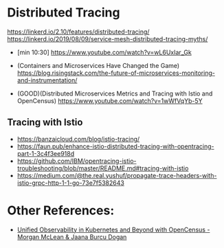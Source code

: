 # Distributed Tracing

https://linkerd.io/2.10/features/distributed-tracing/
https://linkerd.io/2019/08/09/service-mesh-distributed-tracing-myths/


* [min 10:30] https://www.youtube.com/watch?v=wL6UxIar_Gk

* (Containers and Microservices Have Changed the Game) https://blog.risingstack.com/the-future-of-microservices-monitoring-and-instrumentation/

* (GOOD)(Distributed Microservices Metrics and Tracing with Istio and OpenCensus) https://www.youtube.com/watch?v=1wWfVqYb-5Y

## Tracing with Istio
* https://banzaicloud.com/blog/istio-tracing/
* https://faun.pub/enhance-istio-distributed-tracing-with-opentracing-part-1-3c4f3ee918d
* https://github.com/IBM/opentracing-istio-troubleshooting/blob/master/README.md#tracing-with-istio
* https://medium.com/@the.real.yushuf/propagate-trace-headers-with-istio-grpc-http-1-1-go-73e7f5382643

# Other References:
* [Unified Observability in Kubernetes and Beyond with OpenCensus - Morgan McLean & Jaana Burcu Dogan](https://www.youtube.com/watch?v=wL6UxIar_Gk)